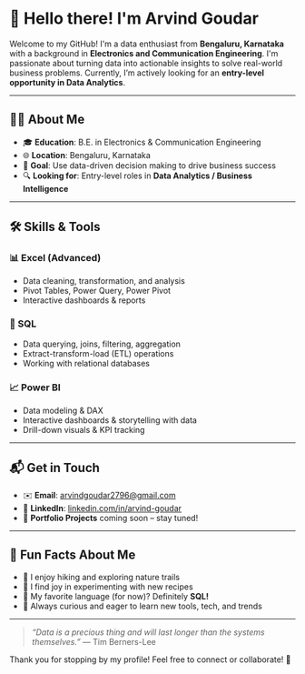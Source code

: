 # 👋 Hello there! I'm **Arvind Goudar**

Welcome to my GitHub! I'm a data enthusiast from **Bengaluru, Karnataka** with a background in **Electronics and Communication Engineering**. I'm passionate about turning data into actionable insights to solve real-world business problems. Currently, I’m actively looking for an **entry-level opportunity in Data Analytics**.

---

## 👨‍💻 About Me

- 🎓 **Education**: B.E. in Electronics & Communication Engineering  
- 🌐 **Location**: Bengaluru, Karnataka  
- 🎯 **Goal**: Use data-driven decision making to drive business success  
- 🔍 **Looking for**: Entry-level roles in **Data Analytics / Business Intelligence**  

---

## 🛠️ Skills & Tools

### 📊 Excel (Advanced)

- Data cleaning, transformation, and analysis  
- Pivot Tables, Power Query, Power Pivot  
- Interactive dashboards & reports

### 🧠 SQL

- Data querying, joins, filtering, aggregation  
- Extract-transform-load (ETL) operations  
- Working with relational databases

### 📈 Power BI

- Data modeling & DAX  
- Interactive dashboards & storytelling with data  
- Drill-down visuals & KPI tracking

---

## 📬 Get in Touch

- ✉️ **Email**: [arvindgoudar2796@gmail.com](mailto:arvindgoudar2796@gmail.com)  
- 🔗 **LinkedIn**: [linkedin.com/in/arvind-goudar](https://www.linkedin.com/in/arvind-goudar)  
- 📁 **Portfolio Projects** coming soon – stay tuned!

---

## 🎉 Fun Facts About Me

- 🥾 I enjoy hiking and exploring nature trails  
- 🍳 I find joy in experimenting with new recipes  
- 💬 My favorite language (for now)? Definitely **SQL!**  
- 🌱 Always curious and eager to learn new tools, tech, and trends  

---

> _“Data is a precious thing and will last longer than the systems themselves.”_ — Tim Berners-Lee

Thank you for stopping by my profile! Feel free to connect or collaborate! 🙌
